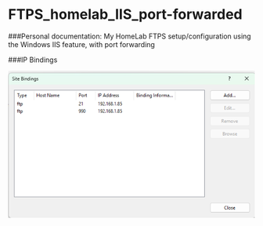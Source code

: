 # FTPS_homelab_IIS_port-forwarded
###Personal documentation: My HomeLab FTPS setup/configuration using the Windows IIS feature, with port forwarding

###IP Bindings

![Ip Bindings](img/IpBindings.png)
